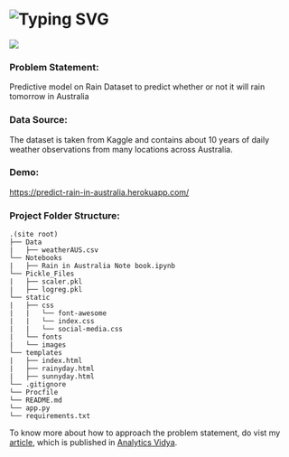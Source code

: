 # ![Typing SVG](https://readme-typing-svg.herokuapp.com?font=Anonymous+pro&color=FF5959&size=35&width=1250&lines=Predictive+Modelling+%E2%80%93+Rain+Prediction+in+Australia+using+Python)
<img src="https://editor.analyticsvidhya.com/uploads/35913Untitled%20design.png">

### Problem Statement: 
Predictive model on Rain Dataset to predict whether or not it will rain tomorrow in Australia

### Data Source:
The dataset is taken from Kaggle and contains about 10 years of daily weather observations from many locations across Australia.



### Demo:
https://predict-rain-in-australia.herokuapp.com/


### Project Folder Structure:
```
.(site root)
├── Data
|   ├── weatherAUS.csv
└── Notebooks
|   ├── Rain in Australia Note book.ipynb
└── Pickle_Files
|   ├── scaler.pkl              
|   ├── logreg.pkl 
└── static
|   ├── css
|   |   └── font-awesome
|   |   └── index.css
|   |   └── social-media.css
|   └── fonts
|   └── images
└── templates
|   ├── index.html             
|   ├── rainyday.html
|   ├── sunnyday.html
└── .gitignore
└── Procfile
└── README.md
└── app.py
└── requirements.txt
```


To know more about how to approach the problem statement, do vist my [article](https://www.analyticsvidhya.com/blog/2021/06/predictive-modelling-rain-prediction-in-australia-with-python/), which is published in [Analytics Vidya](https://www.analyticsvidhya.com).
